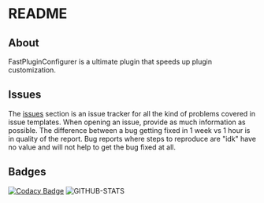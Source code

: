 
# README

## About

FastPluginConfigurer is a ultimate plugin that speeds up plugin customization.

## Issues

The [issues](https://github.com/Hxncusik/FastPluginConfigurer/issues) section is an issue tracker for all the kind of problems covered in issue templates. When opening an issue, provide as much information as possible. The difference between a bug getting fixed in 1 week vs 1 hour is in quality of the report. Bug reports where steps to reproduce are "idk" have no value and will not help to get the bug fixed at all.

## Badges

[![Codacy Badge](https://app.codacy.com/project/badge/Grade/fbd269d62fcd4f07b8cf7a758f7cc316)](https://app.codacy.com/gh/Hxncusik/FastPluginConfigurer/dashboard?utm_source=gh&utm_medium=referral&utm_content=&utm_campaign=Badge_grade)
![GITHUB-STATS](https://github-readme-stats.vercel.app/api?username=hxncusik&show_icons=true&theme=tokyonight)
